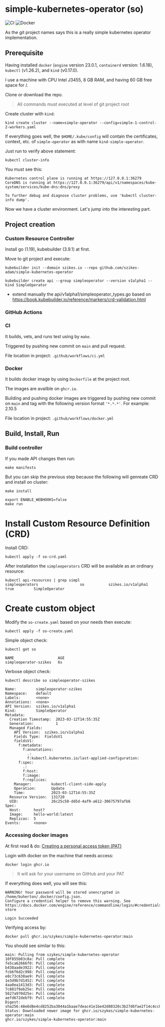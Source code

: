 # simple-kubernetes-operator (so)

![CI](https://github.com/szykes/simple-kubernetes-operator/actions/workflows/ci.yml/badge.svg) ![Docker](https://github.com/szykes/simple-kubernetes-operator/actions/workflows/docker.yml/badge.svg)

As the git project names says this is a really simple kubernetes operator implementation.

## Prerequisite

Having installed `docker` (`engine` version 23.0.1, `containerd` version: 1.6.18), `kubectl` (v1.26.2), and `kind` (v0.17.0).

I use a machine with CPU Intel J3455, 8 GB RAM, and having 60 GB free space for /.

Clone or download the repo.

> All commands must executed at level of git project root

Create cluster with `kind`:
```
kind create cluster --name=simple-operator --config=simple-1-control-2-workers.yaml
```

If everything goes well, the `$HOME/.kube/config` will contain the certificates, context, etc. of `simple-operator` as with name `kind-simple-operator`.

Just run to verify above statement:
```
kubectl cluster-info
```
You must see this:
```
Kubernetes control plane is running at https://127.0.0.1:36279
CoreDNS is running at https://127.0.0.1:36279/api/v1/namespaces/kube-system/services/kube-dns:dns/proxy

To further debug and diagnose cluster problems, use 'kubectl cluster-info dump'.
```

Now we have a cluster environment. Let's jump into the interesting part.

## Project creation

### Custom Resource Controller

Install go (1.19), kubebuilder (3.9.1) at first.

Move to git project and execute:
```
kubebuilder init --domain szikes.io --repo github.com/szikes-adam/simple-kubernetes-operator

kubebuilder create api --group simpleoperator --version v1alpha1 --kind SimpleOperator
```
+ extend manually the api/v1alpha1/simpleoperator_types.go based on https://book.kubebuilder.io/reference/markers/crd-validation.html

### GitHub Actions

### CI

It builds, vets, and runs test using by `make`.

Triggered by pushing new commit on `main` and pull request.

File location in project:
`.github/workflows/ci.yml`

### Docker

It builds docker image by using `Dockerfile` at the project root.

The images are availble on `ghcr.io`.

Building and pushing docker images are triggered by pushing new commit on `main` and tag with the following version format `'*.*.*'`. For example: 2.10.5

File location in project:
`.github/workflows/docker.yml`

## Build, Install, Run

### Build controller

If you made API changes then run:
```
make manifests
```

But you can skip the previous step because the following will genreate CRD and install on cluster:
```
make install
```

```
export ENABLE_WEBHOOKS=false
make run
```


# Install Custom Resource Definition (CRD)

Install CRD:
```
kubectl apply -f so-crd.yaml
```

After installation the `simpleoperators` CRD will be available as an ordinary resource:
```
kubectl api-resources | grep simpl
simpleoperators                   so           szikes.io/v1alpha1                     true         SimpleOperator
```

# Create custom object

Modify the `so-create.yaml` based on your needs then execute:
```
kubectl apply -f so-create.yaml
```

Simple object check:
```
kubectl get so
```
```
NAME                    AGE
simpleoperator-szikes   6s
```

Verbose object check:
```
kubectl describe so simpleoperator-szikes
```
```
Name:         simpleoperator-szikes
Namespace:    default
Labels:       <none>
Annotations:  <none>
API Version:  szikes.io/v1alpha1
Kind:         SimpleOperator
Metadata:
  Creation Timestamp:  2023-03-12T14:55:35Z
  Generation:          1
  Managed Fields:
    API Version:  szikes.io/v1alpha1
    Fields Type:  FieldsV1
    fieldsV1:
      f:metadata:
        f:annotations:
          .:
          f:kubectl.kubernetes.io/last-applied-configuration:
      f:spec:
        .:
        f:host:
        f:image:
        f:replicas:
    Manager:         kubectl-client-side-apply
    Operation:       Update
    Time:            2023-03-12T14:55:35Z
  Resource Version:  131720
  UID:               26c25c50-dd5d-4af9-a612-30675797afb6
Spec:
  Host:      host?
  Image:     hello-world:latest
  Replicas:  5
Events:      <none>
```

### Accessing docker images

At first read & do: [Creating a personal access token (PAT)](https://docs.github.com/en/authentication/keeping-your-account-and-data-secure/creating-a-personal-access-token)

Login with docker on the machine that needs access:
```
docker login ghcr.io
```
> It will ask for your username on GitHub and your PAT

If everything does well, you will see this:
```
WARNING! Your password will be stored unencrypted in /home/buherton/.docker/config.json.
Configure a credential helper to remove this warning. See
https://docs.docker.com/engine/reference/commandline/login/#credentials-store

Login Succeeded
```

Verifying access by:
```
docker pull ghcr.io/szykes/simple-kubernetes-operator:main
```

You should see similar to this:
```
main: Pulling from szykes/simple-kubernetes-operator
10f855b03c8a: Pull complete
fe5ca62666f0: Pull complete
b438aade3922: Pull complete
fcb6f6d2c998: Pull complete
e8c73c638ae9: Pull complete
1e3d9b7d1452: Pull complete
4aa0ea1413d3: Pull complete
7c881f9ab25e: Pull complete
5627a970d25e: Pull complete
aefd672debf9: Pull complete
Digest: sha256:48e6d8e4cd8252ba3044a1baae7deac41e1be42d80320c3b27d6fae2f14c4cc0
Status: Downloaded newer image for ghcr.io/szykes/simple-kubernetes-operator:main
ghcr.io/szykes/simple-kubernetes-operator:main
```
